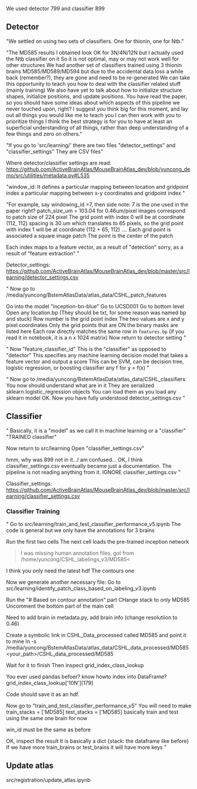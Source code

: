 We used detector 799 and classifier 899

## Detector

"We settled on using two sets of classifiers. One for thionin, one for Ntb."

"The MD585 results  I obtained look OK for 3N/4N/12N but I actually used the Ntb classifier on it
So it is not optimal, may or may not work well for other structures
We had another set of classifiers trained using 3 thionin brains MD585/MD589/MD594
but due to the accidental data loss a while back (remember?), they are gone and need to be re-generated
We can take this opportunity to teach you how to deal with the classifier related stuff (mainly training)
We also have yet to talk about how to initialize structure shapes, initialize positions, and update positions.
You have read the paper, so you should have some ideas about which aspects of this pipeline we never touched upon, right?
I suggest you think big for this moment, and lay out all things you would like me to teach you
I can then work with you to prioritize things
I think the best strategy is for you to have at least an superficial understanding of all things, rather than deep understanding of a few things and zero on others."


"If you go to 'src/learning/'
there are two files "detector_settings" and "classifier_settings"
They are CSV files"

Where detector/classifier settings are read: https://github.com/ActiveBrainAtlas/MouseBrainAtlas_dev/blob/yuncong_demo/src/utilities/metadata.py#L535

"window_id: It defines a particular mapping between location and gridpoint index
 a particular mapping between x-y coordinates and gridpoint index
"

"For example, say windowing_id =7, then 
side note: 7 is the one used in the paper right?
patch_size_um = 103.04 for 0.46um/pixel images correspond to patch size of 224 pixel
The grid point with index 0 will be at coordinate (112, 112)
spacing is 30 um which translates to 65 pixels, so the grid point with index 1 will be at coordinate (112 + 65, 112) ....
Each grid point is associated a square image patch
The point is the center of the patch

Each index maps to a feature vector, as a result of "detection"
sorry, as a result of "feature extraction" "

Detector_settings: https://github.com/ActiveBrainAtlas/MouseBrainAtlas_dev/blob/master/src/learning/detector_settings.csv 



"
Now go to /media/yuncong/BstemAtlasData/atlas_data/CSHL_patch_features

Go into the model "inception-bn-blue"
Go to UCSD001
Go to bottom level
Open any location.bp
(They should be txt, for some reason was named bp and stuck)
Row number is the grid point index
The two values are x and y pixel coordinates
Only the grid points that are ON the binary masks are listed here
Each row directly matches the same row in `features.bp` (if you read it in notebook, it is a  n x 1024 matrix)
Now return to detector setting 
"

"
Now "feature_classifier_id"
This is the "classifier"
as opposed to "detector"
This specifies any machine learning decision model that takes a feature vector and output a score
This can be SVM, can be decision tree, logistic regression, or boosting classifier
any f for y = f(x)
"

"
Now go to /media/yuncong/BstemAtlasData/atlas_data/CSHL_classifiers
You now should understand what are in it
They are serialized sklearn.logistic_regression objects
You can load them as you load any sklearn model
OK. Now you have fully understood detector_settings.csv
"

## Classifier

"
Basically, it is a "model" as we  call it in machine learning
or a "classifier"
"TRAINED classifier"

Now return to src/learning
Open "classifier_settings.csv"

hmm, why was 899 not in it...I am confused...
OK, I think classifier_settings.csv eventually became just a documentation. The pipeline is not reading anything from it.
IGNORE classifier_settings.csv
"

Classifier_settings: https://github.com/ActiveBrainAtlas/MouseBrainAtlas_dev/blob/master/src/learning/classifier_settings.csv


### Classifier Training

"
Go to src/learning/train_and_test_classifier_performance_v5.ipynb
The code is general but we only have the annotations for 3 brains 

Run the first two cells
The next cell loads the pre-trained inception network

>I was missing human annotation files, got from /home/yuncong/CSHL_labelings_v3/MD585<

I think you only need the latest hdf
The contours one

Now we generate another necessary file:
Go to src/learning/identify_patch_class_based_on_labeling_v3.ipynb

Run the "# Based on contour annotation" part
CHange stack  to only MD585
Uncomment the bottom part of the main cell

Need to add brain in metadata.py, add brain info (change resolutiion to 0.46)

Create a symbolic link in CSHL_Data_processed
called MD585 and point it to mine
ln -s /media/yuncong/BstemAtlasData/atlas_data/CSHL_data_processed/MD585 <your_path>/CSHL_data_processed/MD585


Wait for it to finish
Then inspect grid_index_class_lookup

You ever used pandas befoer?
know howto index into DataFrame?
grid_index_class_lookup['10N'][179]

Code should save it as an hdf.

Now go to "train_and_test_classifier_performance_v5"
You will need to make train_stacks = ['MD585]
test_stacks  = ['MD585]
basically train and test using the same one brain for now

win_id must be the same as before

OK, inspect the result
It is basically a dict {stack: the dataframe like before}
If we have more train_brains or test_brains it will have more keys
"




## Update atlas

src/registration/update_atlas.ipynb

